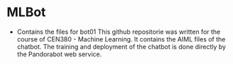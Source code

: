 # MLBot
- Contains the files for bot01
This github repositorie was written for the course of CEN380 - Machine Learning.
It contains the AIML files of the chatbot.
The training and deployment of the chatbot is done directly by the Pandorabot web service.
